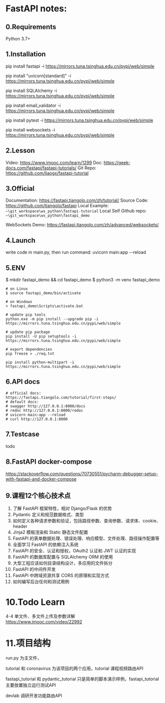 # FastAPI notes:

## 0.Requirements
Python 3.7+

## 1.Installation

pip install fastapi -i https://mirrors.tuna.tsinghua.edu.cn/pypi/web/simple

pip install "uvicorn[standard]" -i https://mirrors.tuna.tsinghua.edu.cn/pypi/web/simple

pip install SQLAlchemy -i https://mirrors.tuna.tsinghua.edu.cn/pypi/web/simple

pip install email_validator -i https://mirrors.tuna.tsinghua.edu.cn/pypi/web/simple

pip install pytest -i https://mirrors.tuna.tsinghua.edu.cn/pypi/web/simple

pip install websockets -i https://mirrors.tuna.tsinghua.edu.cn/pypi/web/simple

## 2.Lesson
Video: https://www.imooc.com/learn/1299
Doc: https://geek-docs.com/fastapi/fastapi-tutorials/
Git Repo: https://github.com/liaogx/fastapi-tutorial

## 3.Official
Documentation: https://fastapi.tiangolo.com/zh/tutorial/
Source Code: https://github.com/tiangolo/fastapi
Local Example: `~\git_workspace\ws_python\fastapi-tutorial`
Local Self Github repo: `~\git_workspace\ws_python\fastapi_demo`

WebSockets Demo:
https://fastapi.tiangolo.com/zh/advanced/websockets/

## 4.Launch
write code in main.py, then run command: uvicorn main:app --reload

## 5.ENV
$ mkdir fastapi_demo && cd fastapi_demo
$ python3 -m venv fastapi_demo

```
# on Linux
$ source fastapi_demo/bin/activate

# on Windows
> fastapi_demo\Scripts\activate.bat

# update pip tools
python.exe -m pip install --upgrade pip -i https://mirrors.tuna.tsinghua.edu.cn/pypi/web/simple

# update pip package
pip install -U pip setuptools -i https://mirrors.tuna.tsinghua.edu.cn/pypi/web/simple

# export dependencies
pip freeze > ./req.txt
```

`pip install python-multipart -i https://mirrors.tuna.tsinghua.edu.cn/pypi/web/simple`

## 6.API docs

```
# official docs:
https://fastapi.tiangolo.com/tutorial/first-steps/
# default docs:
# swagger http://127.0.0.1:8000/docs
# redoc http://127.0.0.1:8000/redoc
# uvicorn main:app --reload
# curl http://127.0.0.1:8000
```

## 7.Testcase
todo

## 8.FastAPI docker-compose 

https://stackoverflow.com/questions/70730551/pycharm-debugger-setup-with-fastapi-and-docker-compose

## 9.课程12个核心技术点

1. 了解 FastAPI 框架特性，相对 Django/Flask 的优势
2. Pydantic 定义和规范数据格式、类型
3. 如何定义各种请求参数和验证，包括路径参数、查询参数、请求体、cookie、header
4. Jinja2 模板渲染和 Static 静态文件配置
5. FastAPI 的表单数据处理、错误处理、响应模型、文件处理、路径操作配置等
6. 全面学习 FastAPI 的依赖注入系统
7. FastAPI 的安全、认证和授权，OAuth2 认证和 JWT 认证的实现
8. FastAPI 的数据库配置与 SQLAlchemy ORM 的使用
9. 大型工程应该如何目录结构设计，多应用的文件拆分
10. FastAPI 的中间件开发
11. FastAPI 中跨域资源共享 CORS 的原理和实现方式
12. 如何编写后台任何和测试用例

# 10.Todo Learn
4-4 单文件、多文件上传及参数详解  
https://www.imooc.com/video/22992

# 11.项目结构

run.py 为主文件，

tutorial 和 coronavirus 为该项目的两个应用，tutorial 课程视频路由API

fastapi_tutorial 和 pydantic_tutorial 只是简单的脚本演示样例，fastapi_tutorial主要放置独立运行测试API

devlab  调研开发功能路由API




